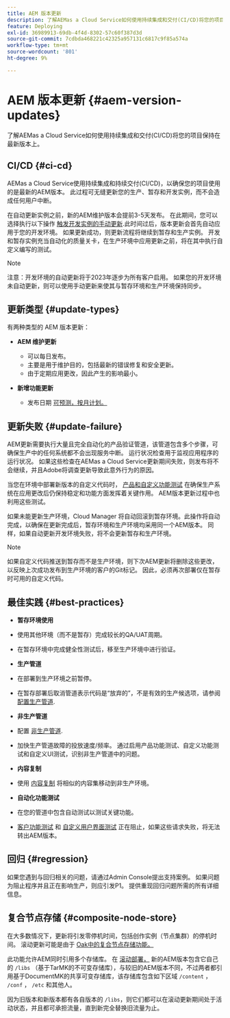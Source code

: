 ```yaml
---
title: AEM 版本更新
description: 了解AEMas a Cloud Service如何使用持续集成和交付(CI/CD)将您的项目保持在最新版本上。
feature: Deploying
exl-id: 36989913-69db-4f4d-8302-57c60f387d3d
source-git-commit: 7cdbda468221c42325a957131c6817c9f85a574a
workflow-type: tm+mt
source-wordcount: '801'
ht-degree: 9%

---
```



# AEM 版本更新 {#aem-version-updates}

了解AEMas a Cloud Service如何使用持续集成和交付(CI/CD)将您的项目保持在最新版本上。

## CI/CD {#ci-cd}

AEMas a Cloud Service使用持续集成和持续交付(CI/CD)，以确保您的项目使用的是最新的AEM版本。 此过程可无缝更新您的生产、暂存和开发实例，而不会造成任何用户中断。

在自动更新实例之前，新的AEM维护版本会提前3-5天发布。 在此期间，您可以选择执行以下操作 [触发开发实例的手动更新](/help/implementing/cloud-manager/manage-environments.md#updating-dev-environment).此时间过后，版本更新会首先自动应用于您的开发环境。 如果更新成功，则更新流程将继续到暂存和生产实例。 开发和暂存实例充当自动化的质量关卡，在生产环境中应用更新之前，将在其中执行自定义编写的测试。

>[!NOTE]
>
> 注意：开发环境的自动更新将于2023年逐步为所有客户启用。 如果您的开发环境未自动更新，则可以使用手动更新来使其与暂存环境和生产环境保持同步。


## 更新类型 {#update-types}

有两种类型的 AEM 版本更新：

* **AEM 维护更新**

   * 可以每日发布。
   * 主要是用于维护目的，包括最新的错误修复和安全更新。
   * 由于定期应用更改，因此产生的影响最小。

* **新增功能更新**

   * 发布日期 [可预测，按月计划。](https://experienceleague.adobe.com/docs/experience-manager-release-information/aem-release-updates/update-releases-roadmap.html)

## 更新失败 {#update-failure}

AEM更新需要执行大量且完全自动化的产品验证管道，该管道包含多个步骤，可确保生产中的任何系统都不会出现服务中断。 运行状况检查用于监视应用程序的运行状况。 如果这些检查在AEMas a Cloud Service更新期间失败，则发布将不会继续，并且Adobe将调查更新导致此意外行为的原因。

当您在环境中部署新版本的自定义代码时， [产品和自定义功能测试](/help/implementing/cloud-manager/overview-test-results.md#functional-testing) 在确保生产系统在应用更改后仍保持稳定和功能方面发挥着关键作用。 AEM版本更新过程中也利用这些测试。

如果未能更新生产环境，Cloud Manager 将自动回滚到暂存环境。此操作将自动完成，以确保在更新完成后，暂存环境和生产环境均采用同一个AEM版本。
同样，如果自动更新开发环境失败，将不会更新暂存和生产环境。

>[!NOTE]
>
>如果自定义代码推送到暂存而不是生产环境，则下次AEM更新将删除这些更改，以反映上次成功发布到生产环境的客户的Git标记。 因此，必须再次部署仅在暂存时可用的自定义代码。

## 最佳实践 {#best-practices}

* **暂存环境使用**
* 使用其他环境（而不是暂存）完成较长的QA/UAT周期。
* 在暂存环境中完成健全性测试后，移至生产环境中进行验证。

* **生产管道**
* 在部署到生产环境之前暂停。
* 在暂存部署后取消管道表示代码是“放弃的”，不是有效的生产候选项，请参阅 [配置生产管道](/help/implementing/cloud-manager/configuring-pipelines/configuring-production-pipelines.md).

* **非生产管道**
* 配置 [非生产管道](/help/implementing/cloud-manager/configuring-pipelines/configuring-non-production-pipelines.md#full-stack-code).
* 加快生产管道故障的投放速度/频率。  通过启用产品功能测试、自定义功能测试和自定义UI测试，识别非生产管道中的问题。

* **内容复制**
* 使用 [内容复制](/help/implementing/developing/tools/content-copy.md) 将相似的内容集移动到非生产环境。

* **自动化功能测试**
* 在您的管道中包含自动测试以测试关键功能。
* [客户功能测试](/help/implementing/cloud-manager/functional-testing.md#custom-functional-testing) 和 [自定义用户界面测试](/help/implementing/cloud-manager/functional-testing.md#custom-ui-testing) 正在阻止，如果这些请求失败，将无法转出AEM版本。

## 回归 {#regression}

如果您遇到与回归相关的问题，请通过Admin Console提出支持案例。  如果问题为阻止程序并且正在影响生产，则应引发P1。  提供重现回归问题所需的所有详细信息。

## 复合节点存储 {#composite-node-store}

在大多数情况下，更新将引发零停机时间，包括创作实例（节点集群）的停机时间。 滚动更新可能是由于 [Oak中的复合节点存储功能。](https://jackrabbit.apache.org/oak/docs/nodestore/compositens.html)

此功能允许AEM同时引用多个存储库。 在 [滚动部署，](/help/implementing/deploying/overview.md#how-rolling-deployments-work) 新的AEM版本包含它自己的 `/libs` （基于TarMK的不可变存储库），与较旧的AEM版本不同，不过两者都引用基于DocumentMK的共享可变存储库，该存储库包含如下区域 `/content` ， `/conf` ， `/etc` 和其他人。

因为旧版本和新版本都有各自版本的 `/libs`，则它们都可以在滚动更新期间处于活动状态，并且都可承担流量，直到新完全替换旧流量为止。
